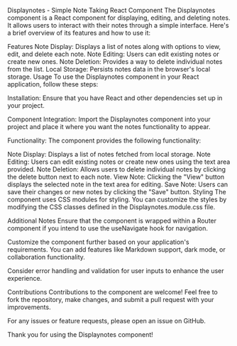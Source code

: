 Displaynotes - Simple Note Taking React Component
The Displaynotes component is a React component for displaying, editing, and deleting notes. It allows users to interact with their notes through a simple interface. Here's a brief overview of its features and how to use it:

Features
Note Display: Displays a list of notes along with options to view, edit, and delete each note.
Note Editing: Users can edit existing notes or create new ones.
Note Deletion: Provides a way to delete individual notes from the list.
Local Storage: Persists notes data in the browser's local storage.
Usage
To use the Displaynotes component in your React application, follow these steps:

Installation: Ensure that you have React and other dependencies set up in your project.

Component Integration: Import the Displaynotes component into your project and place it where you want the notes functionality to appear.

Functionality: The component provides the following functionality:

Note Display: Displays a list of notes fetched from local storage.
Note Editing: Users can edit existing notes or create new ones using the text area provided.
Note Deletion: Allows users to delete individual notes by clicking the delete button next to each note.
View Note: Clicking the "View" button displays the selected note in the text area for editing.
Save Note: Users can save their changes or new notes by clicking the "Save" button.
Styling
The component uses CSS modules for styling. You can customize the styles by modifying the CSS classes defined in the Displaynotes.module.css file.

Additional Notes
Ensure that the component is wrapped within a Router component if you intend to use the useNavigate hook for navigation.

Customize the component further based on your application's requirements. You can add features like Markdown support, dark mode, or collaboration functionality.

Consider error handling and validation for user inputs to enhance the user experience.

Contributions
Contributions to the component are welcome! Feel free to fork the repository, make changes, and submit a pull request with your improvements.

For any issues or feature requests, please open an issue on GitHub.

Thank you for using the Displaynotes component!

